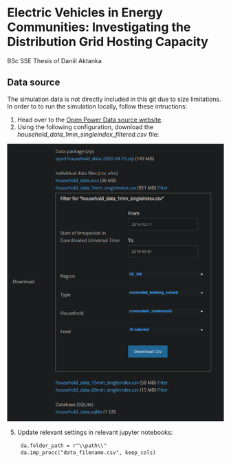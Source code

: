 # Electric Vehicles in Energy Communities: Investigating the Distribution Grid Hosting Capacity
BSc SSE Thesis of Daniil Aktanka


## Data source
The simulation data is not directly included in this git due to size limitations. In order to to run the simulation locally, follow these intructions:

1. Head over to the [Open Power Data source website](https://data.open-power-system-data.org/household_data/).
2. Using the following configuration, download the *household_data_1min_singleindex_filtered.csv* file:

![instructions](/datasource/data_source_settings.png)

5. Update relevant settings in relevant jupyter notebooks:

        da.folder_path = r"\\path\\"
        da.imp_procc("data_filename.csv", keep_cols)
